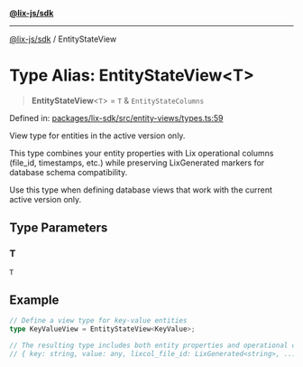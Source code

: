 [**@lix-js/sdk**](../README.md)

***

[@lix-js/sdk](../README.md) / EntityStateView

# Type Alias: EntityStateView\<T\>

> **EntityStateView**\<`T`\> = `T` & `EntityStateColumns`

Defined in: [packages/lix-sdk/src/entity-views/types.ts:59](https://github.com/opral/monorepo/blob/f6145848c50035d05b8b3729072a23a67228ebc3/packages/lix-sdk/src/entity-views/types.ts#L59)

View type for entities in the active version only.

This type combines your entity properties with Lix operational columns
(file_id, timestamps, etc.) while preserving LixGenerated markers for
database schema compatibility.

Use this type when defining database views that work with the current
active version only.

## Type Parameters

### T

`T`

## Example

```typescript
// Define a view type for key-value entities
type KeyValueView = EntityStateView<KeyValue>;

// The resulting type includes both entity properties and operational columns
// { key: string, value: any, lixcol_file_id: LixGenerated<string>, ... }
```
